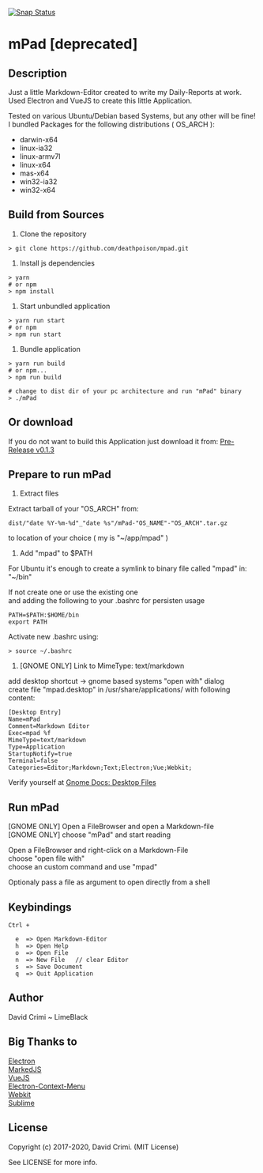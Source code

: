 [![Snap Status](https://build.snapcraft.io/badge/DeathPoison/mpad.svg)](https://build.snapcraft.io/user/DeathPoison/mpad)

# mPad  [deprecated]

## Description  

Just a little Markdown-Editor created to write my Daily-Reports at work.  
Used Electron and VueJS to create this little Application.  

Tested on various Ubuntu/Debian based Systems, but any other will be fine!  
I bundled Packages for the following distributions ( OS_ARCH ):  

- darwin-x64
- linux-ia32
- linux-armv7l
- linux-x64
- mas-x64
- win32-ia32 
- win32-x64

## Build from Sources

1. Clone the repository
 ```
 > git clone https://github.com/deathpoison/mpad.git
 ```

1. Install js dependencies
 ```
 > yarn
 # or npm
 > npm install
 ```

1. Start unbundled application
 ```
 > yarn run start
 # or npm
 > npm run start
 ```

1. Bundle application
 ```
 > yarn run build
 # or npm...
 > npm run build

 # change to dist dir of your pc architecture and run "mPad" binary
 > ./mPad
 ```
## Or download

 If you do not want to build this Application just download it from: [Pre-Release v0.1.3](https://github.com/DeathPoison/mpad/releases/tag/v0.1.3)

## Prepare to run mPad

1. Extract files

 Extract tarball of your "OS_ARCH" from: 
 ``` 
 dist/"date %Y-%m-%d"_"date %s"/mPad-"OS_NAME"-"OS_ARCH".tar.gz 
 ```  
 to location of your choice ( my is "~/app/mpad" )

1. Add "mpad" to $PATH

 For Ubuntu it's enough to create a symlink to binary file called "mpad" in: "~/bin"
 
 If not create one or use the existing one  
 and adding the following to your .bashrc for persisten usage
 ```
 PATH=$PATH:$HOME/bin
 export PATH
 ```

 Activate new .bashrc using:
 ```
 > source ~/.bashrc
 ```

1. [GNOME ONLY] Link to MimeType: text/markdown

 add desktop shortcut -> gnome based systems "open with" dialog  
 create file "mpad.desktop" in /usr/share/applications/ with following content:
 ```
 [Desktop Entry]
 Name=mPad
 Comment=Markdown Editor
 Exec=mpad %f
 MimeType=text/markdown
 Type=Application
 StartupNotify=true
 Terminal=false
 Categories=Editor;Markdown;Text;Electron;Vue;Webkit;
 ```
 Verify yourself at [Gnome Docs: Desktop Files](https://developer.gnome.org/integration-guide/stable/desktop-files.html.en)

## Run mPad

[GNOME ONLY] Open a FileBrowser and open a Markdown-file  
[GNOME ONLY] choose "mPad" and start reading

Open a FileBrowser and right-click on a Markdown-File  
choose "open file with"  
choose an custom command and use "mpad"  

Optionaly pass a file as argument to open directly from a shell

## Keybindings  


```
Ctrl + 

  e  => Open Markdown-Editor
  h  => Open Help
  o  => Open File
  n  => New File   // clear Editor
  s  => Save Document
  q  => Quit Application

```


## Author

David Crimi ~ LimeBlack

## Big Thanks to

[Electron](https://electron.atom.io/)  
[MarkedJS](https://github.com/chjj/marked)  
[VueJS](https://vuejs.org/)  
[Electron-Context-Menu](https://github.com/sindresorhus/electron-context-menu)  
[Webkit](https://webkit.org/)  
[Sublime](https://www.sublimetext.com/)  

## License

Copyright (c) 2017-2020, David Crimi. (MIT License)  
  
See LICENSE for more info.  

